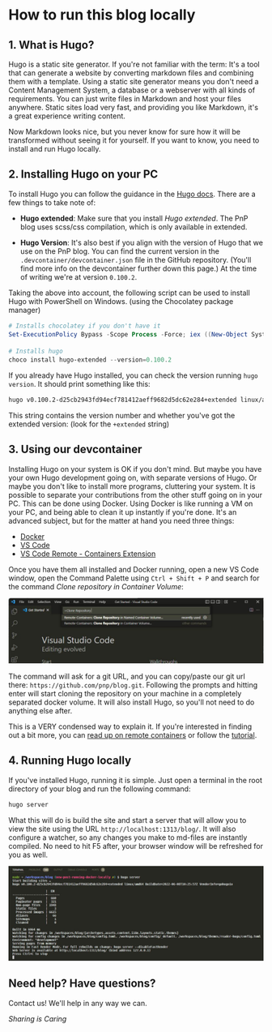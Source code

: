 # How to run this blog locally


## 1. What is Hugo?

Hugo is a static site generator. If you're not familiar with the term: It's a tool that can generate a website by converting markdown files and combining them with a template. Using a static site generator means you don't need a Content Management System, a database or a webserver with all kinds of requirements. You can just write files in Markdown and host your files anywhere. Static sites load very fast, and providing you like Markdown, it's a great experience writing content.

Now Markdown looks nice, but you never know for sure how it will be transformed without seeing it for yourself. If you want to know, you need to install and run Hugo locally.

## 2. Installing Hugo on your PC

To install Hugo you can follow the guidance in the [Hugo docs](https://gohugo.io/getting-started/installing/#quick-install). There are a few things to take note of:

- **Hugo extended**: 
Make sure that you install _Hugo extended_. The PnP blog uses scss/css compilation, which is only available in extended. 

- **Hugo Version**:
It's also best if you align with the version of Hugo that we use on the PnP blog. You can find the current version in the `.devcontainer/devcontainer.json` file in the GitHub repository. (You'll find more info on the devcontainer further down this page.) At the time of writing we're at version `0.100.2`.

Taking the above into account, the following script can be used to install Hugo with PowerShell on Windows. (using the Chocolatey package manager)

```powershell
# Installs chocolatey if you don't have it
Set-ExecutionPolicy Bypass -Scope Process -Force; iex ((New-Object System.Net.WebClient).DownloadString('https://chocolatey.org/install.ps1'))

# Installs hugo
choco install hugo-extended --version=0.100.2
```

If you already have Hugo installed, you can check the version running `hugo version`. It should print something like this:

```sh
hugo v0.100.2-d25cb2943fd94ecf781412aeff9682d5dc62e284+extended linux/amd64 BuildDate=2022-06-08T10:25:57Z VendorInfo=gohugoio
```

This string contains the version number and whether you've got the extended version: (look for the `+extended` string) 

## 3. Using our devcontainer

Installing Hugo on your system is OK if you don't mind. But maybe you have your own Hugo development going on, with separate versions of Hugo. Or maybe you don't like to install more programs, cluttering your system. It is possible to separate your contributions from the other stuff going on in your PC. This can be done using Docker. Using Docker is like running a VM on your PC, and being able to clean it up instantly if you're done. It's an advanced subject, but for the matter at hand you need three things:

- [Docker](https://docs.docker.com/get-docker/)
- [VS Code](https://code.visualstudio.com/download)
- [VS Code Remote - Containers Extension](https://marketplace.visualstudio.com/items?itemName=ms-vscode-remote.remote-containers)

Once you have them all installed and Docker running, open a new VS Code window, open the Command Palette using `Ctrl + Shift + P` and search for the command _Clone repository in Container Volume_:

![clone in container volume](./blog/assets/clone-in-container-volume.jpg)

The command will ask for a git URL, and you can copy/paste our git url there: `https://github.com/pnp/blog.git`. Following the prompts and hitting enter will start cloning the repository on your machine in a completely separated docker volume. It will also install Hugo, so you'll not need to do anything else after.

This is a VERY condensed way to explain it. If you're interested in finding out a bit more, you can [read up on remote containers](https://code.visualstudio.com/docs/remote/containers) or follow the [tutorial](https://code.visualstudio.com/docs/remote/containers-tutorial).

## 4. Running Hugo locally

If you've installed Hugo, running it is simple. Just open a terminal in the root directory of your blog and run the following command:

```sh
hugo server
```

What this will do is build the site and start a server that will allow you to view the site using the URL `http://localhost:1313/blog/`. It will also configure a watcher, so any changes you make to md-files are instantly compiled. No need to hit F5 after, your browser window will be refreshed for you as well.

![Running the blog locally](./blog/assets/running-blog-locally-terminal.jpg)

## Need help? Have questions?

Contact us! We'll help in any way we can.

_Sharing is Caring_ 

